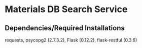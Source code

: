 # Materials DB Search Service  
  
## Dependencies/Required Installations  
requests, psycopg2 (2.7.3.2), Flask (0.12.2), flask-restful (0.3.6)
